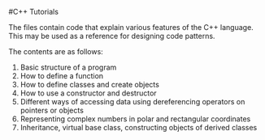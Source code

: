 #C++ Tutorials

The files contain code that explain various features of the C++ language. This may be used as a reference for designing code patterns.

The contents are as follows:
1. Basic structure of a program
2. How to define a function
3. How to define classes and create objects
4. How to use a constructor and destructor
5. Different ways of accessing data using dereferencing operators on pointers or objects
6. Representing complex numbers in polar and rectangular coordinates
7. Inheritance, virtual base class, constructing objects of derived classes
